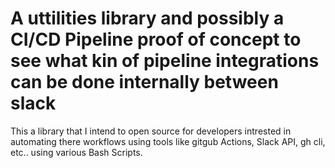 # A uttilities library and possibly a CI/CD Pipeline proof of concept to see what kin of pipeline integrations can be done internally between slack
This a library that I intend to open source for developers intrested in automating there workflows using tools like gitgub Actions, Slack API, gh cli, etc.. using various Bash Scripts. 
